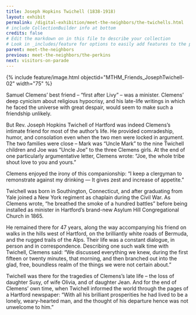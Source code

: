 ```yaml
---
title: Joseph Hopkins Twichell (1838-1918)
layout: exhibit
permalink: /digital-exhibition/meet-the-neighbors/the-twichells.html
# include CollectionBuilder info at bottom
credits: false
# Edit the markdown on in this file to describe your collection
# Look in _includes/feature for options to easily add features to the page
parent: meet-the-neighbors
previous: meet-the-neighbors/the-perkins
next: visitors-on-parade
---
```


{% include feature/image.html objectid="MTHM_Friends_JosephTwichell-02" width="75" %}

Samuel Clemens’ best friend – “first after Livy” – was a minister. Clemens’ deep cynicism about religious hypocrisy, and his late-life writings in which he faced the universe with great despair, would seem to make such a friendship unlikely.

But Rev. Joseph Hopkins Twichell of Hartford was indeed Clemens’s intimate friend for most of the author’s life. He provided comradeship, humor, and consolation even when the two men were locked in argument. The two families were close – Mark was “Uncle Mark” to the nine Twichell children and Joe was “Uncle Joe” to the three Clemens girls. At the end of one particularly argumentative letter, Clemens wrote: “Joe, the whole tribe shout love to you and yours.”

Clemens enjoyed the irony of this companionship: “I keep a clergyman to remonstrate against my drinking — It gives zest and increase of appetite.”

Twichell was born in Southington, Connecticut, and after graduating from Yale joined a New York regiment as chaplain during the Civil War. As Clemens wrote, “he breathed the smoke of a hundred battles” before being installed as minister in Hartford’s brand-new Asylum Hill Congregational Church in 1865.

He remained there for 47 years, along the way accompanying his friend on walks in the hills west of Hartford, on the brilliantly white roads of Bermuda, and the rugged trails of the Alps. Their life was a constant dialogue, in person and in correspondence. Describing one such walk time with Twichell, Clemens said: “We discussed everything we knew, during the first fifteen or twenty minutes, that morning, and then branched out into the glad, free, boundless realm of the things we were not certain about.”

Twichell was there for the tragedies of Clemens’s late life – the loss of daughter Susy, of wife Olivia, and of daughter Jean. And for the end of Clemens’ own time, when Twichell informed the world through the pages of a Hartford newspaper: “With all his brilliant prosperities he had lived to be a lonely, weary-hearted man, and the thought of his departure hence was not unwelcome to him.”
